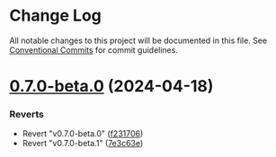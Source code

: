 # Change Log

All notable changes to this project will be documented in this file.
See [Conventional Commits](https://conventionalcommits.org) for commit guidelines.

# [0.7.0-beta.0](https://github.com/dojoengine/dojo.js/compare/v0.6.122...v0.7.0-beta.0) (2024-04-18)


### Reverts

* Revert "v0.7.0-beta.0" ([f231706](https://github.com/dojoengine/dojo.js/commit/f231706da533665398c099cb6a67f38ea62f6158))
* Revert "v0.7.0-beta.1" ([7e3c63e](https://github.com/dojoengine/dojo.js/commit/7e3c63ea5ed642d33eea2f39fbae6d7c2f5d12ad))
